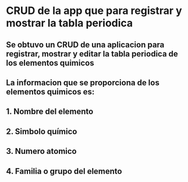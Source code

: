 # CRUD de la app que para registrar y mostrar la tabla  periodica
## Se obtuvo un CRUD de una aplicacion para registrar, mostrar y editar la tabla periodica de los elementos quimicos
## La informacion que se proporciona de los elementos quimicos es: 
## 1. Nombre del elemento
## 2. Simbolo químico
## 3. Numero atomico
## 4. Familia o grupo del elemento
